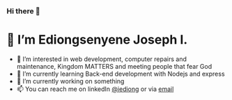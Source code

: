 ### Hi there 👋

# 👋 I’m Ediongsenyene Joseph I.
- 👀 I’m interested in web development, computer repairs and maintenance, Kingdom MATTERS and meeting people that fear God
- 🌱 I’m currently learning Back-end development with Nodejs and express
- 🔭 I’m currently working on something
- 📫 You can reach me on linkedIn [@iediong](https://linkedin.com/in/iediong) or via [email](mailto:ediongi6@hotmail.com)



<!--
**IEdiong/IEdiong** is a ✨ _special_ ✨ repository because its `README.md` (this file) appears on your GitHub profile.

Here are some ideas to get you started:

- 🔭 I’m currently working on ...
- 🌱 I’m currently learning ...
- 👯 I’m looking to collaborate on ...
- 🤔 I’m looking for help with ...
- 💬 Ask me about ...
- 📫 How to reach me: ...
- 😄 Pronouns: ...
- ⚡ Fun fact: ...
-->
